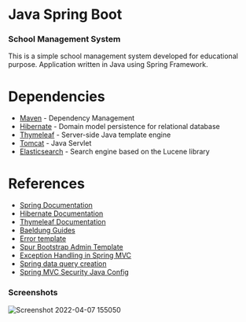 # Java Spring Boot 

### School Management System
This is a simple school management system developed for educational purpose. 
Application written in Java using Spring Framework.


# Dependencies
* [Maven](https://maven.apache.org/) - Dependency Management
* [Hibernate](https://hibernate.org/) - Domain model persistence for relational database
* [Thymeleaf](https://www.thymeleaf.org/) - Server-side Java template engine
* [Tomcat](http://tomcat.apache.org/) - Java Servlet
* [Elasticsearch](https://www.elastic.co) - Search engine based on the Lucene library

# References
- [Spring Documentation](https://spring.io/)
- [Hibernate Documentation](https://hibernate.org/orm/documentation/5.4/)
- [Thymeleaf Documentation](https://www.thymeleaf.org/documentation.html)
- [Baeldung Guides](https://www.baeldung.com/)
- [Error template](https://dribbble.com/shots/4330167-404-Page-Lost-In-Space)
- [Spur Bootstrap Admin Template](https://github.com/HackerThemes/spur-template)
- [Exception Handling in Spring MVC](https://spring.io/blog/2013/11/01/exception-handling-in-spring-mvc)
- [Spring data query creation](https://docs.spring.io/spring-data/jpa/docs/current/reference/html/#jpa.query-methods.query-creation)
- [Spring MVC Security Java Config](https://docs.spring.io/spring-security/site/docs/current/guides/html5/hellomvc-javaconfig.html)



### Screenshots

![Screenshot 2022-04-07 155050](https://user-images.githubusercontent.com/73534500/162638894-5c5d6dc7-7c7c-408c-95a2-871e9d62d67d.png)
